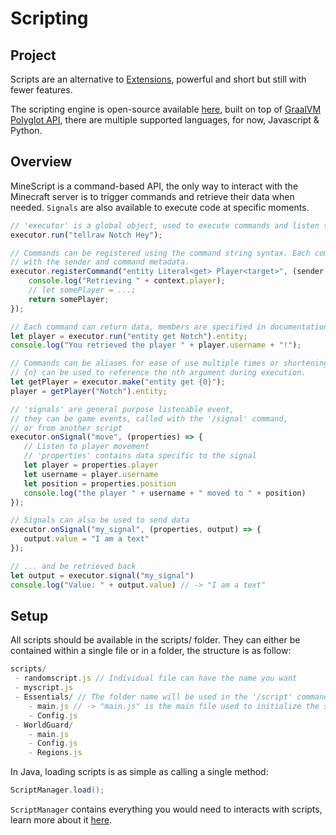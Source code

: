 # Scripting

## Project

Scripts are an alternative to [Extensions](../extensions.md), powerful and short but still with fewer features.

The scripting engine is open-source available [here](https://github.com/ReWrite-Media/MineScript), built on top of [GraalVM Polyglot API](https://www.graalvm.org/reference-manual/embed-languages/), there are multiple supported languages, for now, Javascript & Python.

## Overview

MineScript is a command-based API, the only way to interact with the Minecraft server is to trigger commands and retrieve their data when needed. `Signals` are also available to execute code at specific moments.

```javascript
// 'executor' is a global object, used to execute commands and listen to signals.
executor.run("tellraw Notch Hey");

// Commands can be registered using the command string syntax. Each command gets a callback
// with the sender and command metadata.
executor.registerCommand("entity Literal<get> Player<target>", (sender, context) => {
    console.log("Retrieving " + context.player);
    // let somePlayer = ...;
    return somePlayer;
});

// Each command can return data, members are specified in documentation.
let player = executor.run("entity get Notch").entity;
console.log("You retrieved the player " + player.username + "!");

// Commands can be aliases for ease of use multiple times or shortening.
// {n} can be used to reference the nth argument during execution.
let getPlayer = executor.make("entity get {0}");
player = getPlayer("Notch").entity;

// 'signals' are general purpose listenable event,
// they can be game events, called with the '/signal' command,
// or from another script
executor.onSignal("move", (properties) => {
   // Listen to player movement
   // 'properties' contains data specific to the signal
   let player = properties.player
   let username = player.username
   let position = properties.position
   console.log("the player " + username + " moved to " + position)
});

// Signals can also be used to send data
executor.onSignal("my_signal", (properties, output) => {
   output.value = "I am a text"
});

// ... and be retrieved back
let output = executor.signal("my_signal")
console.log("Value: " + output.value) // -> "I am a text"
```

## Setup

All scripts should be available in the scripts/ folder. They can either be contained within a single file or in a folder, the structure is as follow:

```javascript
scripts/
 - randomscript.js // Individual file can have the name you want
 - myscript.js
 - Essentials/ // The folder name will be used in the '/script' command
    - main.js // -> "main.js" is the main file used to initialize the script
    - Config.js
 - WorldGuard/
    - main.js
    - Config.js
    - Regions.js
```

In Java, loading scripts is as simple as calling a single method:

```java
ScriptManager.load();
```

`ScriptManager` contains everything you would need to interacts with scripts, learn more about it [here](wip-java-interoperability.md).

